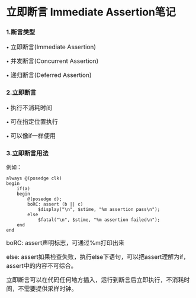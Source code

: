 # 立即断言 Immediate Assertion笔记


### 1.断言类型
&bull; <font size=3/>立即断言(Immediate Assertion)</font>

&bull; <font size=3/>并发断言(Concurrent Assertion)</font>

&bull; <font size=3/>递归断言(Deferred Assertion)</font>

### 2.立即断言
&bull; <font size=3/>执行不消耗时间</font>

&bull; <font size=3/>可在指定位置执行</font>

&bull; <font size=3/>可以像if一样使用</font>

### 3.立即断言用法
例如：
```
always @(posedge clk)
begin
    if(a)
    begin
        @(posedge d);
        boRC: assert (b || c) 
            $display("\n", $stime, "%m assertion pass\n");
        else
            $fatal("\n", $stime, "%m assertion failed\n");
    end
end
```
<font size=3/>boRC: assert声明标志，可通过%m打印出来 </font>

<font size=3/>else: assert如果检查失败，执行else下语句，可以把assert理解为if，assert中的内容不可综合。</font>

<font size=3/>立即断言可以在代码任何地方插入，运行到断言后立即执行，不消耗时间，不需要提供采样时钟。</font>

